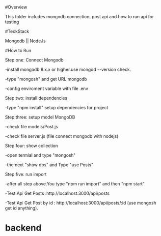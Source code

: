 #Overview

This folder includes mongodb connection, post api and how to run api for testing

#TeckStack

Mongodb || NodeJs

#How to Run

Step one: Connect Mongodb

-install mongodb 8.x.x or higher.use mongod --version check.

-type "mongosh" and get URL mongodb

-config enviroment variable with file .env

Step two: install dependencies

-type "npm install" setup dependencies for project

Step three: setup model MongoDB

-check file models/Post.js

-check file server.js (file connect mongodb with nodejs)

Step four: show collection

-open termial and type "mongosh"

-the next "show dbs" and Type "use Posts"

Step five: run import

-after all step above.You type "npm run import" and then "npm start"

-Test Api Get Posts :http://localhost:3000/api/posts

-Test Api Get Post by id : http://localhost:3000/api/posts/:id (use mongosh get id anything).

# backend
